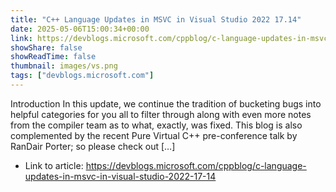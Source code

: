 ```yaml
---
title: "C++ Language Updates in MSVC in Visual Studio 2022 17.14"
date: 2025-05-06T15:00:34+00:00
link: https://devblogs.microsoft.com/cppblog/c-language-updates-in-msvc-in-visual-studio-2022-17-14
showShare: false
showReadTime: false
thumbnail: images/vs.png
tags: ["devblogs.microsoft.com"]
---
```

Introduction In this update, we continue the tradition of bucketing bugs into helpful categories for you all to filter through along with even more notes from the compiler team as to what, exactly, was fixed. This blog is also complemented by the recent Pure Virtual C++ pre-conference talk by RanDair Porter; so please check out […]

- Link to article: https://devblogs.microsoft.com/cppblog/c-language-updates-in-msvc-in-visual-studio-2022-17-14
